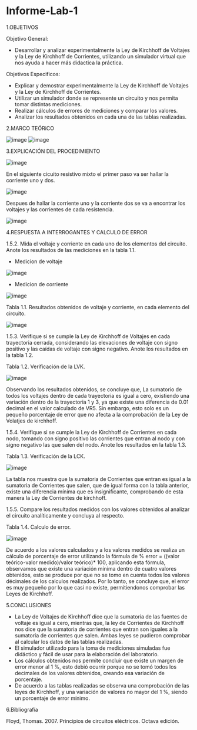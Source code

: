 # Informe-Lab-1

1.OBJETIVOS

Objetivo General:

 * Desarrollar y analizar experimentalmente la Ley de Kirchhoff de Voltajes y la Ley de Kirchhoff de Corrientes, utilizando un simulador virtual que nos ayuda a hacer más didactica la práctica. 
 
 Objetivos Especificos:
 
 * Explicar y demostrar experimentalmente la Ley de Kirchhoff de Voltajes y la Ley de Kirchhoff de Corrientes.
 * Utilizar un simulador donde se represente un circuito y nos permita tomar distintas mediciones.
 * Realizar cálculos de errores de mediciones y comparar los valores.
 * Analizar los resultados obtenidos en cada una de las tablas realizadas.
 
 2.MARCO TEÓRiCO

 ![image](https://user-images.githubusercontent.com/105617383/169164168-4050b1e3-9dbc-4f30-b9b0-bca4fb782a24.png)
 ![image](https://user-images.githubusercontent.com/105617383/169568229-bb4c4dca-ef8f-41fb-b64b-8b2f9d8b5ee2.png)
 
3.EXPLICACIÓN DEL PROCEDIMIENTO

![image](https://user-images.githubusercontent.com/105617383/169882072-528990e1-378a-42c5-b9b6-76fd96bbdf0d.png)

En el siguiente cicuito resistivo mixto el primer paso va ser hallar la corriente uno y dos.

![image](https://user-images.githubusercontent.com/105617383/170149929-4fff9abb-77d8-4796-9f86-a5c323d551f6.png)

Despues de hallar la corriente uno y la corriente dos se va a encontrar los voltajes y las corrientes de cada resistencia.

![image](https://user-images.githubusercontent.com/105617383/170149981-37b65977-1105-4423-bfde-59ee270a37bd.png)

4.RESPUESTA A INTERROGANTES Y CALCULO DE ERROR

1.5.2. Mida el voltaje y corriente en cada uno de los elementos del circuito. Anote los resultados de las mediciones en la tabla 1.1.

 * Medicion de voltaje
  
 ![image](https://user-images.githubusercontent.com/105617383/169157410-ccfb08ea-65cd-4360-a763-5e3ec4edb43f.png)
 
 * Medicion de corriente
 
 ![image](https://user-images.githubusercontent.com/105617383/169173479-a6f78eff-05a3-483b-a3a4-4e4e7d83c5e9.png)

Tabla 1.1. Resultados obtenidos de voltaje y corriente, en cada elemento del circuito.

![image](https://user-images.githubusercontent.com/105671763/170143540-8ace1fb7-67da-4c27-8ecf-c865fac0a06a.png)

1.5.3. Verifique si se cumple la Ley de Kirchhoff de Voltajes en cada trayectoria cerrada, considerando las elevaciones de voltaje con signo positivo y las caídas de voltaje con signo negativo. Anote los resultados en la tabla 1.2.

Tabla 1.2. Verificación de la LVK.

![image](https://user-images.githubusercontent.com/105671763/170137103-bc36f13e-066e-4809-90a1-d7d9cdb98991.png)

Observando los resultados obtenidos, se concluye que, La sumatorio de todos los voltajes dentro de cada trayectoria es igual a cero, existiendo una variación dentro de la trayectoria 1 y 3, ya que existe una diferencia de 0.01 decimal en el valor calculado de VR5. Sin embargo, esto solo es un pequeño porcentaje de error que no afecta a la comprobación de la Ley de Volatjes de kirchhoff.

1.5.4. Verifique si se cumple la Ley de Kirchhoff de Corrientes en cada nodo, tomando con signo positivo las corrientes que entran al nodo y con signo negativo las que salen del nodo. Anote los resultados en la tabla 1.3.

Tabla 1.3. Verificación de la LCK.

![image](https://user-images.githubusercontent.com/105671763/170140225-ad096ea6-a782-4df3-9d58-064db19c75a3.png)

La tabla nos muestra que la sumatoria de Corrientes que entran es igual a la sumatoria de Corrientes que salen, que de igual forma con la tabla anterior, existe una diferencia mínima que es insignificante, comprobando de esta manera la Ley de Corrientes de kirchhoff.

1.5.5. Compare los resultados medidos con los valores obtenidos al analizar el circuito analíticamente y concluya al respecto.

Tabla 1.4. Calculo de error.

![image](https://user-images.githubusercontent.com/105671763/170143378-9e930c0c-4456-46bc-8d62-24533482d641.png)

De acuerdo a los valores calculados y a los valores medidos se realiza un cálculo de porcentaje de error utilizando la fórmula de % error = ((valor teórico-valor medido)/valor teórico)* 100, aplicando esta fórmula, observamos que existe una variación mínima dentro de cuatro valores obtenidos, esto se produce por que no se tomo en cuenta todos los valores décimales de los calculos realizados. Por lo tanto, se concluye que, el error es muy pequeño por lo que casi no existe, permitiendonos comprobar las Leyes de Kirchhoff.

5.CONCLUSIONES

 * La Ley de Voltajes de Kirchhoff dice que la sumatoria de las fuentes de voltaje es igual a cero, mientras que, la ley de Corrientes de Kirchhoff nos dice que la sumatoria de corrientes que entran son iguales a la sumatoria de corrientes que salen. Ambas leyes se pudieron comprobar al calcular los datos de las tablas realizadas.
 * El simulador utilizado para la toma de mediciones simuladas fue didáctico y fácil de usar para la elaboración del laboratorio.
 * Los cálculos obtenidos nos permite concluir que existe un margen de error menor al 1 %, esto debió ocurrir porque no se tomó todos los decimales de los valores obtenidos, creando esa variación de porcentaje.
 * De acuerdo a las tablas realizadas se observa una comprobación de las leyes de Kirchhoff, y una variación de valores no mayor del 1 %, siendo un porcentaje de error mínimo.

6.Bibliografía

 Floyd, Thomas. 2007. Principios de circuitos eléctricos. Octava edición.
